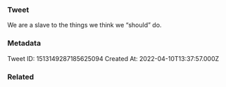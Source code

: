 ### Tweet
We are a slave to the things we think we “should” do.

### Metadata
Tweet ID: 1513149287185625094
Created At: 2022-04-10T13:37:57.000Z

### Related

